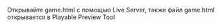 Открывайте game.html с помощью Live Server, также файл game.html открывается в Playable Preview Tool
